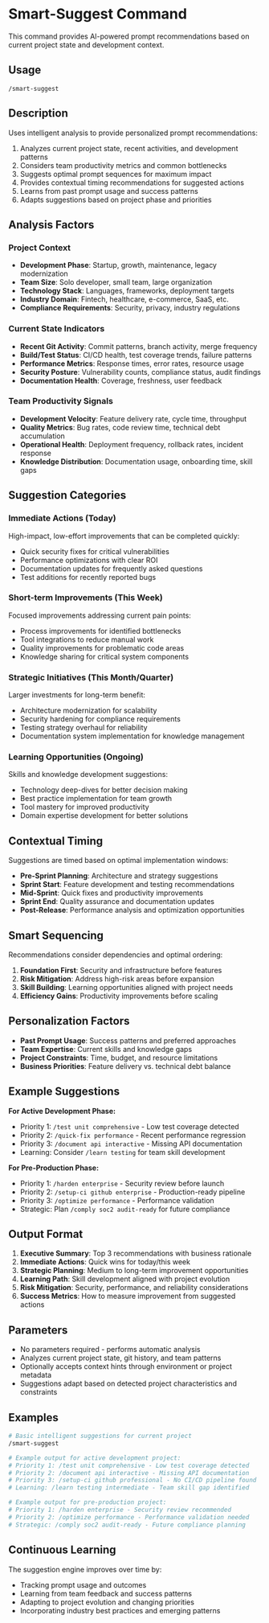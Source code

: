 # Smart-Suggest Command

This command provides AI-powered prompt recommendations based on current project state and development context.

## Usage
```
/smart-suggest
```

## Description
Uses intelligent analysis to provide personalized prompt recommendations:
1. Analyzes current project state, recent activities, and development patterns
2. Considers team productivity metrics and common bottlenecks
3. Suggests optimal prompt sequences for maximum impact
4. Provides contextual timing recommendations for suggested actions
5. Learns from past prompt usage and success patterns
6. Adapts suggestions based on project phase and priorities

## Analysis Factors

### Project Context
- **Development Phase**: Startup, growth, maintenance, legacy modernization
- **Team Size**: Solo developer, small team, large organization
- **Technology Stack**: Languages, frameworks, deployment targets
- **Industry Domain**: Fintech, healthcare, e-commerce, SaaS, etc.
- **Compliance Requirements**: Security, privacy, industry regulations

### Current State Indicators
- **Recent Git Activity**: Commit patterns, branch activity, merge frequency
- **Build/Test Status**: CI/CD health, test coverage trends, failure patterns
- **Performance Metrics**: Response times, error rates, resource usage
- **Security Posture**: Vulnerability counts, compliance status, audit findings
- **Documentation Health**: Coverage, freshness, user feedback

### Team Productivity Signals
- **Development Velocity**: Feature delivery rate, cycle time, throughput
- **Quality Metrics**: Bug rates, code review time, technical debt accumulation
- **Operational Health**: Deployment frequency, rollback rates, incident response
- **Knowledge Distribution**: Documentation usage, onboarding time, skill gaps

## Suggestion Categories

### Immediate Actions (Today)
High-impact, low-effort improvements that can be completed quickly:
- Quick security fixes for critical vulnerabilities
- Performance optimizations with clear ROI
- Documentation updates for frequently asked questions
- Test additions for recently reported bugs

### Short-term Improvements (This Week)
Focused improvements addressing current pain points:
- Process improvements for identified bottlenecks
- Tool integrations to reduce manual work
- Quality improvements for problematic code areas
- Knowledge sharing for critical system components

### Strategic Initiatives (This Month/Quarter)
Larger investments for long-term benefit:
- Architecture modernization for scalability
- Security hardening for compliance requirements
- Testing strategy overhaul for reliability
- Documentation system implementation for knowledge management

### Learning Opportunities (Ongoing)
Skills and knowledge development suggestions:
- Technology deep-dives for better decision making
- Best practice implementation for team growth
- Tool mastery for improved productivity
- Domain expertise development for better solutions

## Contextual Timing
Suggestions are timed based on optimal implementation windows:
- **Pre-Sprint Planning**: Architecture and strategy suggestions
- **Sprint Start**: Feature development and testing recommendations
- **Mid-Sprint**: Quick fixes and productivity improvements
- **Sprint End**: Quality assurance and documentation updates
- **Post-Release**: Performance analysis and optimization opportunities

## Smart Sequencing
Recommendations consider dependencies and optimal ordering:
1. **Foundation First**: Security and infrastructure before features
2. **Risk Mitigation**: Address high-risk areas before expansion
3. **Skill Building**: Learning opportunities aligned with project needs
4. **Efficiency Gains**: Productivity improvements before scaling

## Personalization Factors
- **Past Prompt Usage**: Success patterns and preferred approaches
- **Team Expertise**: Current skills and knowledge gaps
- **Project Constraints**: Time, budget, and resource limitations
- **Business Priorities**: Feature delivery vs. technical debt balance

## Example Suggestions

**For Active Development Phase:**
- Priority 1: `/test unit comprehensive` - Low test coverage detected
- Priority 2: `/quick-fix performance` - Recent performance regression
- Priority 3: `/document api interactive` - Missing API documentation
- Learning: Consider `/learn testing` for team skill development

**For Pre-Production Phase:**
- Priority 1: `/harden enterprise` - Security review before launch
- Priority 2: `/setup-ci github enterprise` - Production-ready pipeline
- Priority 3: `/optimize performance` - Performance validation
- Strategic: Plan `/comply soc2 audit-ready` for future compliance

## Output Format
1. **Executive Summary**: Top 3 recommendations with business rationale
2. **Immediate Actions**: Quick wins for today/this week
3. **Strategic Planning**: Medium to long-term improvement opportunities
4. **Learning Path**: Skill development aligned with project evolution
5. **Risk Mitigation**: Security, performance, and reliability considerations
6. **Success Metrics**: How to measure improvement from suggested actions

## Parameters
- No parameters required - performs automatic analysis
- Analyzes current project state, git history, and team patterns
- Optionally accepts context hints through environment or project metadata
- Suggestions adapt based on detected project characteristics and constraints

## Examples

```bash
# Basic intelligent suggestions for current project
/smart-suggest

# Example output for active development project:
# Priority 1: /test unit comprehensive - Low test coverage detected
# Priority 2: /document api interactive - Missing API documentation  
# Priority 3: /setup-ci github professional - No CI/CD pipeline found
# Learning: /learn testing intermediate - Team skill gap identified

# Example output for pre-production project:
# Priority 1: /harden enterprise - Security review recommended
# Priority 2: /optimize performance - Performance validation needed
# Strategic: /comply soc2 audit-ready - Future compliance planning
```

## Continuous Learning
The suggestion engine improves over time by:
- Tracking prompt usage and outcomes
- Learning from team feedback and success patterns
- Adapting to project evolution and changing priorities
- Incorporating industry best practices and emerging patterns